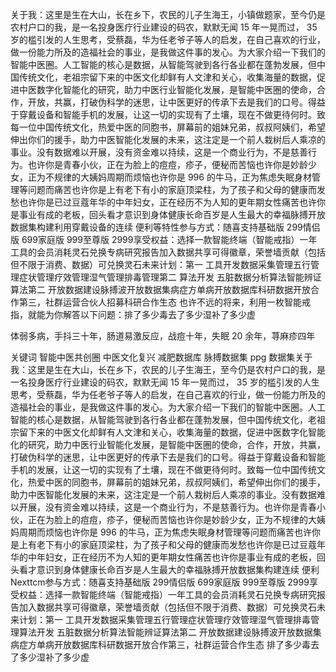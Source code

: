 关于我：这里是生在大山，长在乡下，农民的儿子生海王，小镇做题家，至今仍是农村户口的我，是一名投身医疗行业建设的码农，默默无闻 15 年一晃而过， 35 岁的槛引发的人生思考，受蔡磊，华为任老爷子等人的启发，在自己喜欢的行业，做一份能力所及的造福社会的事业，是我做这件事的发心。为大家介绍一下我们的智能中医圈。人工智能的核心是数据，从智能驾驶到各行各业都在蓬勃发展，但中国传统文化，老祖宗留下来的中医文化却鲜有人文津和关心，收集海量的数据，促进中医数字化智能化的研究，助力中医行业智能化发展，是智能中医圈的使命，合作，开放，共赢，打破伪科学的迷思，让中医更好的传承下去是我们的口号。得益于穿戴设备和智能手机的发展，让这一切的实现有了土壤，现在不做更待何时。致每一位中国传统文化，热爱中医的同胞书，屏幕前的姐妹兄弟，叔叔阿姨们，希望伸出你们的援手，助力中医智能化发展的未来，这注定是一个前人栽树后人乘凉的事业。没有数据难以开展，没有资金难以持续，这是一个商业行为，不是慈善行为。也许你是青春小伙，正在为脸上的痘痘，疹子，便秘而苦恼也许你是妙龄少女，正为不规律的大姨妈周期而烦恼也许你是 996 的牛马，正为焦虑失眠身材管理等问题而痛苦也许你是上有老下有小的家庭顶梁柱，为了孩子和父母的健康而发愁也许你是已过豆蔻年华的中年妇女，正在经历不为人知的更年期女性痛苦也许你是事业有成的老板，回头看才意识到身体健康长命百岁是人生最大的幸福脉搏开放数据集构建利用穿戴设备的连续 便利等特性参与方式：随喜支持基础版 299情侣版 699家庭版 999至尊版 2999享受权益：选择一款智能终端（智能戒指）一年工具的会员消耗灵石兑换专病研究报告加入数据共享可得徽章，荣誉墙贡献（包括但不限于消费、数据）可兑换灵石未来计划：第一 工具开发数据采集管理五行管理症状管理疗效管理湿气管理排毒管理第二 算法开发 五脏数据分析算法智能辨证算法第二 开放数据建设脉搏波开放数据集病症方单病开放数据库科研数据开放合作第三，社群运营合伙人招募科研合作生态 也许不远的将来，利用一枚智能戒指，就能为你解答以下问题：排了多少毒去了多少湿补了多少虚



体弱多病，手抖三十年，肠道易激反应，战痘十年，失眠 20 余年，荨麻疹四年


关键词 智能中医共创圈 中医文化复兴 减肥数据库 脉搏数据集 ppg 数据集关于我：这里是生在大山，长在乡下，农民的儿子生海王，至今仍是农村户口的我，是一名投身医疗行业建设的码农，默默无闻 15 年一晃而过， 35 岁的槛引发的人生思考，受蔡磊，华为任老爷子等人的启发，在自己喜欢的行业，做一份能力所及的造福社会的事业，是我做这件事的发心。为大家介绍一下我们的智能中医圈。人工智能的核心是数据，从智能驾驶到各行各业都在蓬勃发展，但中国传统文化，老祖宗留下来的中医文化却鲜有人文津和关心，收集海量的数据，促进中医数字化智能化的研究，助力中医行业智能化发展，是智能中医圈的使命，合作，开放，共赢，打破伪科学的迷思，让中医更好的传承下去是我们的口号。得益于穿戴设备和智能手机的发展，让这一切的实现有了土壤，现在不做更待何时。致每一位中国传统文化，热爱中医的同胞书，屏幕前的姐妹兄弟，叔叔阿姨们，希望伸出你们的援手，助力中医智能化发展的未来，这注定是一个前人栽树后人乘凉的事业。没有数据难以开展，没有资金难以持续，这是一个商业行为，不是慈善行为。也许你是青春小伙，正在为脸上的痘痘，疹子，便秘而苦恼也许你是妙龄少女，正为不规律的大姨妈周期而烦恼也许你是 996 的牛马，正为焦虑失眠身材管理等问题而痛苦也许你是上有老下有小的家庭顶梁柱，为了孩子和父母的健康而发愁也许你是已过豆蔻年华的中年妇女，正在经历不为人知的更年期女性痛苦也许你是事业有成的老板，回头看才意识到身体健康长命百岁是人生最大的幸福脉搏开放数据集构建连续 便利Nexttcm参与方式：随喜支持基础版 299情侣版 699家庭版 999至尊版 2999享受权益：选择一款智能终端（智能戒指）一年工具的会员消耗灵石兑换专病研究报告加入数据共享可得徽章，荣誉墙贡献（包括但不限于消费、数据）可兑换灵石未来计划：第一 工具开发数据采集管理五行管理症状管理疗效管理湿气管理排毒管理算法开发 五脏数据分析算法智能辨证算法第二 开放数据建设脉搏波开放数据集病症方单病开放数据库科研数据开放合作第三，社群运营合作生态 排了多少毒去了多少湿补了多少虚

